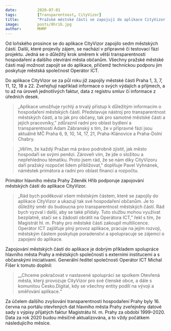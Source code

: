 ```yaml
---
date:         2020-07-01
tags:         [Transparentnost, CityVizor]
title:        "Pražské městské části se zapojují do aplikace CityVizor. Zpřístupňují tak své hospodaření veřejnosti"
image: 	      posts/8hrib.jpg
author:       MHMP
---
```


Od loňského prosince se do aplikace CityVizor zapojilo sedm městských částí. Další, které projevily zájem, se nachází v přípravné či testovací fázi projektu. Jedná se o důležitý krok směrem k větší transparentnosti hospodaření a dalšího otevírání města občanům. Všechny pražské městské části mají možnost zapojit se do aplikace, přičemž technickou podporu jim poskytuje městská společnost Operátor ICT.

Do aplikace CityVizor se za půl roku již zapojily městské části Praha 1, 3, 7, 11, 12, 18 a 22. Zveřejňují například informace o svých výdajích a příjmech, a to až na úroveň jednotlivých faktur, data z registru smluv či informace z úředních desek. 

> „Aplikace umožňuje rychlý a trvalý přístup k důležitým informacím o hospodaření městských částí. Představuje nástroj pro transparentnost městských částí, a to jak pro občany, tak pro samotné městské části a jejich pracovníky,” zdůraznil radní pro oblast bydlení a transparentnosti Adam Zábranský s tím, že v přípravné fázi jsou aktuálně MČ Praha 6, 9, 10, 14, 17, 21, Praha-Klánovice a Praha-Dolní Chabry.

> „Věřím, že každý Pražan má právo podrobně zjistit, jak město hospodaří se svými penězi. Zároveň vím, že jde o složitou a nepřehlednou tématiku. Proto jsem rád, že se nám díky CityVizoru daří pražský rozpočet lidem přibližovat," doplňuje Pavel Vyhnánek, náměstek primátora a radní pro oblast financí a rozpočtu.

Primátor hlavního města Prahy Zdeněk Hřib podporuje zapojování městských částí do aplikace CityVizor. 

> „Rád bych poděkoval všem městským částem, které se zapojily do aplikace CityVizor a ukazují tak své hospodaření občanům. Je to důležitý směr do budoucna pro transparentnost městských částí. Rád bych vyzval i další, aby se také přidaly. Tuto službu mohou využívat bezplatně, stačí se s žádostí obrátit na Operátora ICT,” řekl s tím, že Magistrát hl. m. Prahy pro městské části zakoupil multilicence. Operátor ICT zajišťuje plný provoz aplikace, pracuje na jejím rozvoji, městským částem poskytuje poradenství a spolupracuje se zájemci o zapojení do aplikace. 

Zapojování městských částí do aplikace je dobrým příkladem spolupráce hlavního města Prahy a městských společností s externími institucemi a s občanskými iniciativami. Generální ředitel společnosti Operátor ICT Michal Fišer k tomuto doplnil: 

> „„Chceme pokračovat v nastavené spolupráci se spolkem Otevřená města, který provozuje CityVizor pro své členské obce, a dále s komunitou Česko.Digital, kdy se všechny entity podílí na vývoji a směřování aplikace.“

Za účelem dalšího zvyšování transparentnosti hospodaření Prahy byly 16. června na portálu otevřených dat hlavního města Prahy zveřejněny datové sady s výpisy přijatých faktur Magistrátu hl. m. Prahy za období 1999–2020. Data za rok 2020 budou měsíčně aktualizována, a to vždy počátkem následujícího měsíce.
